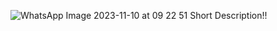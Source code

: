 ![WhatsApp Image 2023-11-10 at 09 22 51](https://github.com/Adit2205/Aplikasi-Pengaduanku/assets/150405854/dfc580ca-e496-4fe8-a8aa-421e7545bfe2)
Short Description!!
